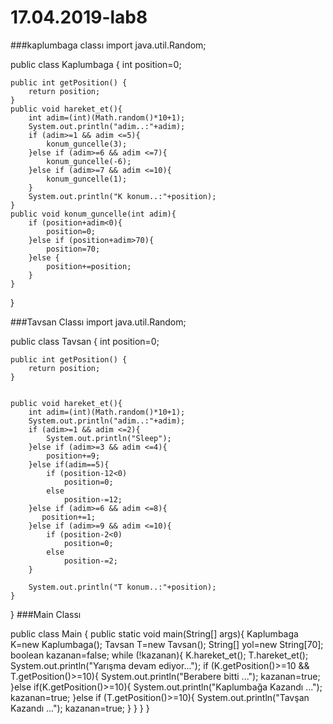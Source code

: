 # 17.04.2019-lab8
###kaplumbaga classı
import java.util.Random;

public class Kaplumbaga {
    int position=0;

    public int getPosition() {
        return position;
    }
    public void hareket_et(){
        int adim=(int)(Math.random()*10+1);
        System.out.println("adim..:"+adim);
        if (adim>=1 && adim <=5){
            konum_guncelle(3);
        }else if (adim>=6 && adim <=7){
            konum_guncelle(-6);
        }else if (adim>=7 && adim <=10){
            konum_guncelle(1);
        }
        System.out.println("K konum..:"+position);
    }
    public void konum_guncelle(int adim){
        if (position+adim<0){
            position=0;
        }else if (position+adim>70){
            position=70;
        }else {
            position+=position;
        }
    }
}

###Tavsan Classı
import java.util.Random;

public class Tavsan {
    int position=0;

    public int getPosition() {
        return position;
    }


    public void hareket_et(){
        int adim=(int)(Math.random()*10+1);
        System.out.println("adim..:"+adim);
        if (adim>=1 && adim <=2){
            System.out.println("Sleep");
        }else if (adim>=3 && adim <=4){
            position+=9;
        }else if(adim==5){
            if (position-12<0)
                position=0;
            else
                position-=12;
        }else if (adim>=6 && adim <=8){
           position+=1;
        }else if (adim>=9 && adim <=10){
            if (position-2<0)
                position=0;
            else
                position-=2;
        }

        System.out.println("T konum..:"+position);
    }
}
###Main Classı

public class Main {
   public static void main(String[] args){
    Kaplumbaga K=new Kaplumbaga();
    Tavsan T=new Tavsan();
    String[] yol=new String[70];
    boolean kazanan=false;
    while (!kazanan){
        K.hareket_et();
        T.hareket_et();
        System.out.println("Yarışma devam ediyor...");
        if (K.getPosition()>=10 && T.getPosition()>=10){
            System.out.println("Berabere bitti ...");
            kazanan=true;
        }else if(K.getPosition()>=10){
            System.out.println("Kaplumbağa Kazandı ...");
            kazanan=true;
        }else if (T.getPosition()>=10){
            System.out.println("Tavşan Kazandı ...");
            kazanan=true;
        }
    }
   }
}
